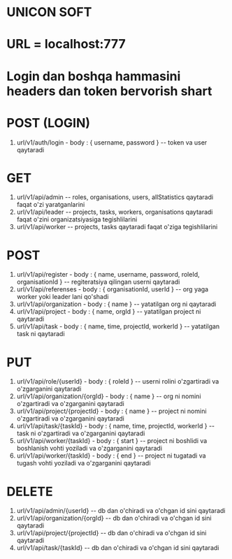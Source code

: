 # UNICON SOFT

# URL = localhost:777

# Login dan boshqa hammasini headers dan token bervorish shart

# POST (LOGIN)

1. url/v1/auth/login - body : { username, password } -- token va user qaytaradi

# GET

1. url/v1/api/admin -- roles, organisations, users, allStatistics qaytaradi faqat o'zi yaratganlarini
2. url/v1/api/leader -- projects, tasks, workers, organisations qaytaradi faqat o'zini organizatsiyasiga tegishlilarini
3. url/v1/api/worker -- projects, tasks qaytaradi faqat o'ziga tegishlilarini

# POST

1. url/v1/api/register - body : { name, username, password, roleId, organisationId } -- regiteratsiya qilingan userni qaytaradi
2. url/v1/api/referenses - body : { organisationId, userId } -- org yaga worker yoki leader lani qo'shadi
3. url/v1/api/organization - body : { name } -- yatatilgan org ni qaytaradi
4. url/v1/api/project - body : { name, orgId } -- yatatilgan project ni qaytaradi
5. url/v1/api/task - body : { name, time, projectId, workerId } -- yatatilgan task ni qaytaradi

# PUT

1. url/v1/api/role/{userId} - body : { roleId } -- userni rolini o'zgartiradi va o'zgarganini qaytaradi
2. url/v1/api/organization/{orgId} - body : { name } -- org ni nomini o'zgartiradi va o'zgarganini qaytaradi
3. url/v1/api/project/{projectId} - body : { name } -- project ni nomini o'zgartiradi va o'zgarganini qaytaradi
4. url/v1/api/task/{taskId} - body : { name, time, projectId, workerId } -- task ni o'zgartiradi va o'zgarganini qaytaradi
5. url/v1/api/worker/{taskId} - body : { start } -- project ni boshlidi va boshlanish vohti yoziladi va o'zgarganini qaytaradi
6. url/v1/api/worker/{taskId} - body : { end } -- project ni tugatadi va tugash vohti yoziladi va o'zgarganini qaytaradi

# DELETE

1. url/v1/api/admin/{userId} -- db dan o'chiradi va o'chgan id sini qaytaradi
2. url/v1/api/organization/{orgId} -- db dan o'chiradi va o'chgan id sini qaytaradi
3. url/v1/api/project/{projectId} -- db dan o'chiradi va o'chgan id sini qaytaradi
4. url/v1/api/task/{taskId} -- db dan o'chiradi va o'chgan id sini qaytaradi
